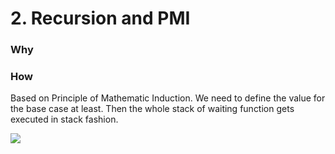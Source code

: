 # 2. Recursion and PMI
### Why

### How
Based on Principle of Mathematic Induction.
We need to define the value for the base case at least. Then the whole stack of waiting function gets executed in stack fashion.

![](Pasted%20image%2020220413013804.png)

